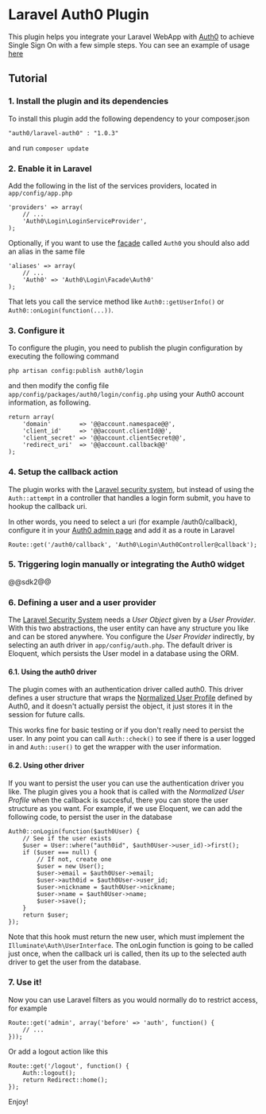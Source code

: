 # Laravel Auth0 Plugin
This plugin helps you integrate your Laravel WebApp with [Auth0](https://auth0.com/) to achieve Single Sign On with a few simple steps. You can see an example of usage [here](https://github.com/auth0/laravel-auth0-sample)

## Tutorial

### 1. Install the plugin and its dependencies

To install this plugin add the following dependency to your composer.json

    "auth0/laravel-auth0" : "1.0.3"


and run `composer update`

### 2. Enable it in Laravel
Add the following in the list of the services providers, located in `app/config/app.php`


    'providers' => array(
        // ...
        'Auth0\Login\LoginServiceProvider',
    );


Optionally, if you want to use the [facade](http://laravel.com/docs/facades) called `Auth0` you should also add an alias in the same file


    'aliases' => array(
        // ...
        'Auth0' => 'Auth0\Login\Facade\Auth0'
    );


That lets you call the service method like `Auth0::getUserInfo()` or `Auth0::onLogin(function(...))`.

### 3. Configure it

To configure the plugin, you need to publish the plugin configuration by executing the following command

    php artisan config:publish auth0/login

and then modify the config file `app/config/packages/auth0/login/config.php` using your Auth0 account information, as following.

    return array(
        'domain'        => '@@account.namespace@@',
        'client_id'     => '@@account.clientId@@',
        'client_secret' => '@@account.clientSecret@@',
        'redirect_uri'  => '@@account.callback@@'
    );



### 4. Setup the callback action

The plugin works with the [Laravel security system](http://laravel.com/docs/security), but instead of using the `Auth::attempt` in a controller that handles a login form submit, you have to hookup the callback uri.

In other words, you need to select a uri (for example /auth0/callback), configure it in your [Auth0 admin page](https://app.auth0.com/#/applications/) and add it as a route in Laravel


    Route::get('/auth0/callback', 'Auth0\Login\Auth0Controller@callback');


### 5. Triggering login manually or integrating the Auth0 widget

@@sdk2@@


### 6. Defining a user and a user provider

The [Laravel Security System](http://laravel.com/docs/security) needs a *User Object* given by a *User Provider*. With this two abstractions, the user entity can have any structure you like and can be stored anywhere. You configure the *User Provider* indirectly, by selecting an auth driver in `app/config/auth.php`. The default driver is Eloquent, which persists the User model in a database using the ORM.

#### 6.1. Using the auth0 driver

The plugin comes with an authentication driver called auth0. This driver defines a user structure that wraps the [Normalized User Profile](https://docs.auth0.com/user-profile) defined by Auth0, and it doesn't actually persist the object, it just stores it in the session for future calls.

This works fine for basic testing or if you don't really need to persist the user. In any point you can call `Auth::check()` to see if there is a user logged in and `Auth::user()` to get the wrapper with the user information.

#### 6.2. Using other driver

If you want to persist the user you can use the authentication driver you like. The plugin gives you a hook that is called with the *Normalized User Profile* when the callback is succesful, there you can store the user structure as you want. For example, if we use Eloquent, we can add the following code, to persist the user in the database


    Auth0::onLogin(function($auth0User) {
        // See if the user exists
        $user = User::where("auth0id", $auth0User->user_id)->first();
        if ($user === null) {
            // If not, create one
            $user = new User();
            $user->email = $auth0User->email;
            $user->auth0id = $auth0User->user_id;
            $user->nickname = $auth0User->nickname;
            $user->name = $auth0User->name;
            $user->save();
        }
        return $user;
    });


Note that this hook must return the new user, which must implement the `Illuminate\Auth\UserInterface`. The onLogin function is going to be called just once, when the callback uri is called, then its up to the selected auth driver to get the user from the database.

### 7. Use it!

Now you can use Laravel filters as you would normally do to restrict access, for example


    Route::get('admin', array('before' => 'auth', function() {
        // ...
    }));


Or add a logout action like this

    Route::get('/logout', function() {
        Auth::logout();
        return Redirect::home();
    });


Enjoy!


